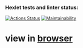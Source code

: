 ### Hexlet tests and linter status:
[![Actions Status](https://github.com/RossJeanCarter/frontend-project-11/workflows/hexlet-check/badge.svg)](https://github.com/RossJeanCarter/frontend-project-11/actions)
[![Maintainability](https://api.codeclimate.com/v1/badges/f322a637e778b336a0f2/maintainability)](https://codeclimate.com/github/RossJeanCarter/frontend-project-11/maintainability)
# view in [browser](https://frontend-project-11-delta-sable.vercel.app/)